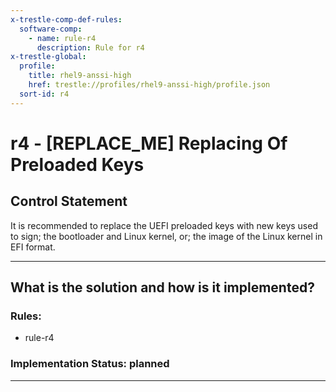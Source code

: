 ```yaml
---
x-trestle-comp-def-rules:
  software-comp:
    - name: rule-r4
      description: Rule for r4
x-trestle-global:
  profile:
    title: rhel9-anssi-high
    href: trestle://profiles/rhel9-anssi-high/profile.json
  sort-id: r4
---
```


# r4 - \[REPLACE_ME\] Replacing Of Preloaded Keys

## Control Statement

It is recommended to replace the UEFI preloaded keys with new keys used to sign; the bootloader and Linux kernel, or; the image of the Linux kernel in EFI format.

______________________________________________________________________

## What is the solution and how is it implemented?

<!-- For implementation status enter one of: implemented, partial, planned, alternative, not-applicable -->

<!-- Note that the list of rules under ### Rules: is read-only and changes will not be captured after assembly to JSON -->

<!-- Add control implementation description here for control: r4 -->

### Rules:

  - rule-r4

### Implementation Status: planned

______________________________________________________________________
